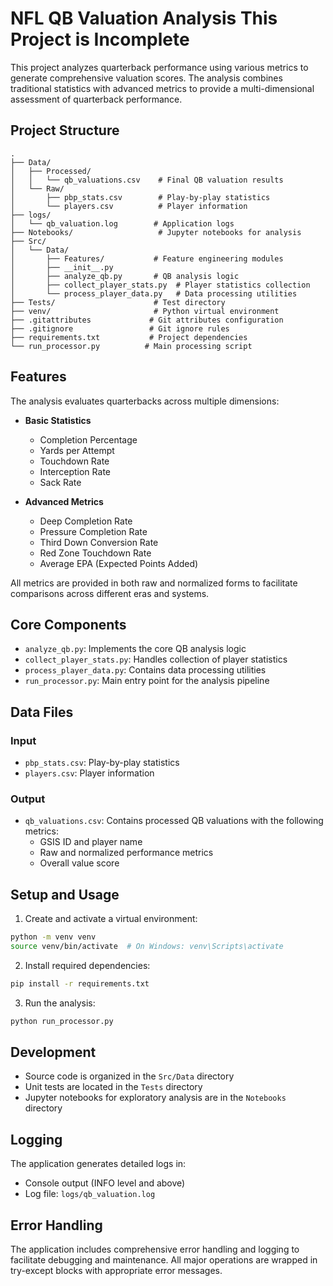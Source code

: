 # NFL QB Valuation Analysis This Project is Incomplete

This project analyzes quarterback performance using various metrics to generate comprehensive valuation scores. The analysis combines traditional statistics with advanced metrics to provide a multi-dimensional assessment of quarterback performance.

## Project Structure

```
.
├── Data/
│   ├── Processed/
│   │   └── qb_valuations.csv    # Final QB valuation results
│   └── Raw/
│       ├── pbp_stats.csv        # Play-by-play statistics
│       └── players.csv          # Player information
├── logs/
│   └── qb_valuation.log        # Application logs
├── Notebooks/                   # Jupyter notebooks for analysis
├── Src/
│   └── Data/
│       ├── Features/           # Feature engineering modules
│       ├── __init__.py
│       ├── analyze_qb.py       # QB analysis logic
│       ├── collect_player_stats.py  # Player statistics collection
│       └── process_player_data.py   # Data processing utilities
├── Tests/                      # Test directory
├── venv/                       # Python virtual environment
├── .gitattributes             # Git attributes configuration
├── .gitignore                 # Git ignore rules
├── requirements.txt           # Project dependencies
└── run_processor.py          # Main processing script
```

## Features

The analysis evaluates quarterbacks across multiple dimensions:

- **Basic Statistics**
  - Completion Percentage
  - Yards per Attempt
  - Touchdown Rate
  - Interception Rate
  - Sack Rate

- **Advanced Metrics**
  - Deep Completion Rate
  - Pressure Completion Rate
  - Third Down Conversion Rate
  - Red Zone Touchdown Rate
  - Average EPA (Expected Points Added)

All metrics are provided in both raw and normalized forms to facilitate comparisons across different eras and systems.

## Core Components

- `analyze_qb.py`: Implements the core QB analysis logic
- `collect_player_stats.py`: Handles collection of player statistics
- `process_player_data.py`: Contains data processing utilities
- `run_processor.py`: Main entry point for the analysis pipeline

## Data Files

### Input
- `pbp_stats.csv`: Play-by-play statistics
- `players.csv`: Player information

### Output
- `qb_valuations.csv`: Contains processed QB valuations with the following metrics:
  - GSIS ID and player name
  - Raw and normalized performance metrics
  - Overall value score

## Setup and Usage

1. Create and activate a virtual environment:
```bash
python -m venv venv
source venv/bin/activate  # On Windows: venv\Scripts\activate
```

2. Install required dependencies:
```bash
pip install -r requirements.txt
```

3. Run the analysis:
```bash
python run_processor.py
```

## Development

- Source code is organized in the `Src/Data` directory
- Unit tests are located in the `Tests` directory
- Jupyter notebooks for exploratory analysis are in the `Notebooks` directory

## Logging

The application generates detailed logs in:
- Console output (INFO level and above)
- Log file: `logs/qb_valuation.log`

## Error Handling

The application includes comprehensive error handling and logging to facilitate debugging and maintenance. All major operations are wrapped in try-except blocks with appropriate error messages.

